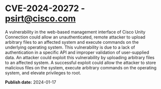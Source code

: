 # CVE-2024-20272 - psirt@cisco.com

A vulnerability in the web-based management interface of Cisco Unity Connection could allow an unauthenticated, remote attacker to upload arbitrary files to an affected system and execute commands on the underlying operating system. This vulnerability is due to a lack of authentication in a specific API and improper validation of user-supplied data. An attacker could exploit this vulnerability by uploading arbitrary files to an affected system. A successful exploit could allow the attacker to store malicious files on the system, execute arbitrary commands on the operating system, and elevate privileges to root.

**Publish date:** 2024-01-17
